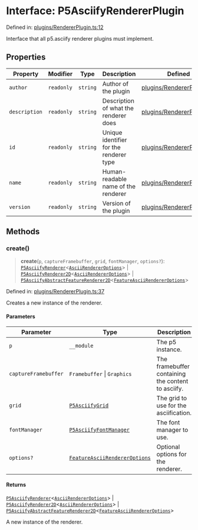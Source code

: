 # Interface: P5AsciifyRendererPlugin

Defined in: [plugins/RendererPlugin.ts:12](https://github.com/humanbydefinition/p5.asciify/blob/890d7feb185e00ea8c8a849059b23cc3e18e7138/src/lib/plugins/RendererPlugin.ts#L12)

Interface that all p5.asciify renderer plugins must implement.

## Properties

| Property                               | Modifier   | Type     | Description                             | Defined in                                                                                                                                                          |
| -------------------------------------- | ---------- | -------- | --------------------------------------- | ------------------------------------------------------------------------------------------------------------------------------------------------------------------- |
| <a id="author"></a> `author`           | `readonly` | `string` | Author of the plugin                    | [plugins/RendererPlugin.ts:26](https://github.com/humanbydefinition/p5.asciify/blob/890d7feb185e00ea8c8a849059b23cc3e18e7138/src/lib/plugins/RendererPlugin.ts#L26) |
| <a id="description"></a> `description` | `readonly` | `string` | Description of what the renderer does   | [plugins/RendererPlugin.ts:20](https://github.com/humanbydefinition/p5.asciify/blob/890d7feb185e00ea8c8a849059b23cc3e18e7138/src/lib/plugins/RendererPlugin.ts#L20) |
| <a id="id"></a> `id`                   | `readonly` | `string` | Unique identifier for the renderer type | [plugins/RendererPlugin.ts:14](https://github.com/humanbydefinition/p5.asciify/blob/890d7feb185e00ea8c8a849059b23cc3e18e7138/src/lib/plugins/RendererPlugin.ts#L14) |
| <a id="name"></a> `name`               | `readonly` | `string` | Human-readable name of the renderer     | [plugins/RendererPlugin.ts:17](https://github.com/humanbydefinition/p5.asciify/blob/890d7feb185e00ea8c8a849059b23cc3e18e7138/src/lib/plugins/RendererPlugin.ts#L17) |
| <a id="version"></a> `version`         | `readonly` | `string` | Version of the plugin                   | [plugins/RendererPlugin.ts:23](https://github.com/humanbydefinition/p5.asciify/blob/890d7feb185e00ea8c8a849059b23cc3e18e7138/src/lib/plugins/RendererPlugin.ts#L23) |

## Methods

### create()

> **create**(`p`, `captureFramebuffer`, `grid`, `fontManager`, `options?`): [`P5AsciifyRenderer`](../../renderers/classes/P5AsciifyRenderer.md)\<[`AsciiRendererOptions`](../../renderers/interfaces/AsciiRendererOptions.md)\> \| [`P5AsciifyRenderer2D`](../../renderers/namespaces/renderer2d/classes/P5AsciifyRenderer2D.md)\<[`AsciiRendererOptions`](../../renderers/interfaces/AsciiRendererOptions.md)\> \| [`P5AsciifyAbstractFeatureRenderer2D`](../../renderers/namespaces/renderer2d/namespaces/feature/classes/P5AsciifyAbstractFeatureRenderer2D.md)\<[`FeatureAsciiRendererOptions`](../../renderers/interfaces/FeatureAsciiRendererOptions.md)\>

Defined in: [plugins/RendererPlugin.ts:37](https://github.com/humanbydefinition/p5.asciify/blob/890d7feb185e00ea8c8a849059b23cc3e18e7138/src/lib/plugins/RendererPlugin.ts#L37)

Creates a new instance of the renderer.

#### Parameters

| Parameter            | Type                                                                                       | Description                                        |
| -------------------- | ------------------------------------------------------------------------------------------ | -------------------------------------------------- |
| `p`                  | `__module`                                                                                 | The p5 instance.                                   |
| `captureFramebuffer` | `Framebuffer` \| `Graphics`                                                                | The framebuffer containing the content to asciify. |
| `grid`               | [`P5AsciifyGrid`](../../../../classes/P5AsciifyGrid.md)                                    | The grid to use for the asciification.             |
| `fontManager`        | [`P5AsciifyFontManager`](../../../../classes/P5AsciifyFontManager.md)                      | The font manager to use.                           |
| `options?`           | [`FeatureAsciiRendererOptions`](../../renderers/interfaces/FeatureAsciiRendererOptions.md) | Optional options for the renderer.                 |

#### Returns

[`P5AsciifyRenderer`](../../renderers/classes/P5AsciifyRenderer.md)\<[`AsciiRendererOptions`](../../renderers/interfaces/AsciiRendererOptions.md)\> \| [`P5AsciifyRenderer2D`](../../renderers/namespaces/renderer2d/classes/P5AsciifyRenderer2D.md)\<[`AsciiRendererOptions`](../../renderers/interfaces/AsciiRendererOptions.md)\> \| [`P5AsciifyAbstractFeatureRenderer2D`](../../renderers/namespaces/renderer2d/namespaces/feature/classes/P5AsciifyAbstractFeatureRenderer2D.md)\<[`FeatureAsciiRendererOptions`](../../renderers/interfaces/FeatureAsciiRendererOptions.md)\>

A new instance of the renderer.
